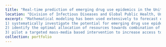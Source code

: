 ```yaml
---
title: "Real-time prediction of emerging drug use epidemics in the United States (UCSD)"
location: "Division of Infectious Diseases and Global Public Health, University of California, San Diego, La Jolla, CA, United States"
excerpt: "Mathematical modeling has been used extensively to forecast emerging and re- emerging infectious disease epidemics because it allows to mechanistically represent the different factors determining disease transmission and their dynamics over time. We will develop a mathematical model of drug use in the United States which represents current patterns of drug use across the country and associated HIV, HCV and overdose incidence. It will explicitly represent heterogeneity in susceptibility to drug use disorders in the population, social networks and the influence of drug markets, law enforcement and healthcare services on drug use and associated health outcomes. This project will 
1) systematically investigate the potential for emerging drug use epidemics; 
2) identify the optimal allocation of resources towards combination of interventions to control them and limit associated harms;
3) pilot a targeted mass-media based intervention to increase access to appropriate prevention methods among a specific population at risk of an emerging drug use in real time as identified by the model.![alt text](https://raw.githubusercontent.com/bikaiming93/bikaiming93.github.io/master/images/Project2.png?raw=true) "
collection: portfolio
---
```




